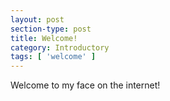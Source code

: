 ```yaml
---
layout: post
section-type: post
title: Welcome!
category: Introductory
tags: [ 'welcome' ]
---
```


Welcome to my face on the internet!
